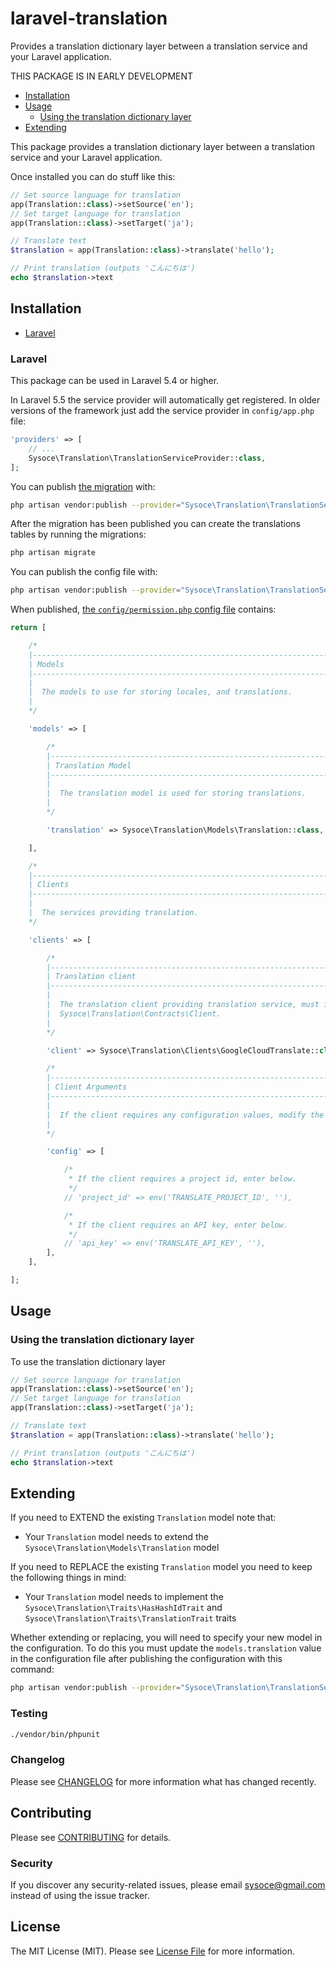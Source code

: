# laravel-translation
Provides a translation dictionary layer between a translation service and your Laravel application.

THIS PACKAGE IS IN EARLY DEVELOPMENT

<!--
[![Latest Version on Packagist](https://img.shields.io/packagist/v/sysoce/laravel-translation.svg?style=flat-square)](https://packagist.org/packages/sysoce/laravel-translation)
[![Build Status](https://img.shields.io/travis/sysoce/laravel-translation/master.svg?style=flat-square)](https://travis-ci.org/sysoce/laravel-translation)
[![StyleCI](https://styleci.io/repos/42480275/shield)](https://styleci.io/repos/42480275)
[![Total Downloads](https://img.shields.io/packagist/dt/sysoce/laravel-translation.svg?style=flat-square)](https://packagist.org/packages/sysoce/laravel-translation) -->

* [Installation](#installation)
* [Usage](#usage)
  * [Using the translation dictionary layer](#using--the-translation-dictionary-layer)
* [Extending](#extending)

This package provides a translation dictionary layer between a translation service and your Laravel application.

Once installed you can do stuff like this:

```php
// Set source language for translation
app(Translation::class)->setSource('en');
// Set target language for translation
app(Translation::class)->setTarget('ja');

// Translate text
$translation = app(Translation::class)->translate('hello');

// Print translation (outputs 'こんにちは')
echo $translation->text
```

## Installation

- [Laravel](#laravel)

### Laravel

This package can be used in Laravel 5.4 or higher.

<!-- You can install the package via composer:

``` bash
composer require sysoce/laravel-translation
``` -->

In Laravel 5.5 the service provider will automatically get registered. In older versions of the framework just add the service provider in `config/app.php` file:

```php
'providers' => [
    // ...
    Sysoce\Translation\TranslationServiceProvider::class,
];
```

You can publish [the migration](https://github.com/sysoce/laravel-translation/blob/master/database/migrations/0000_00_00_000000_create_translations_table.php) with:

```bash
php artisan vendor:publish --provider="Sysoce\Translation\TranslationServiceProvider" --tag="migrations"
```

After the migration has been published you can create the translations tables by running the migrations:

```bash
php artisan migrate
```

You can publish the config file with:

```bash
php artisan vendor:publish --provider="Sysoce\Translation\TranslationServiceProvider" --tag="config"
```

When published, [the `config/permission.php` config file](https://github.com/sysoce/laravel-translation/blob/master/config/translation.php) contains:

```php
return [

    /*
    |--------------------------------------------------------------------------
    | Models
    |--------------------------------------------------------------------------
    |
    |  The models to use for storing locales, and translations.
    |
    */

    'models' => [

        /*
        |--------------------------------------------------------------------------
        | Translation Model
        |--------------------------------------------------------------------------
        |
        |  The translation model is used for storing translations.
        |
        */

        'translation' => Sysoce\Translation\Models\Translation::class,

    ],

    /*
    |--------------------------------------------------------------------------
    | Clients
    |--------------------------------------------------------------------------
    |
    |  The services providing translation.
    */

    'clients' => [

        /*
        |--------------------------------------------------------------------------
        | Translation client
        |--------------------------------------------------------------------------
        |
        |  The translation client providing translation service, must implement
        |  Sysoce\Translation\Contracts\Client.
        |
        */

        'client' => Sysoce\Translation\Clients\GoogleCloudTranslate::class,

        /*
        |--------------------------------------------------------------------------
        | Client Arguments
        |--------------------------------------------------------------------------
        |
        |  If the client requires any configuration values, modify the array below.
        |
        */

        'config' => [

            /*
             * If the client requires a project id, enter below.
             */
            // 'project_id' => env('TRANSLATE_PROJECT_ID', ''),

            /*
             * If the client requires an API key, enter below.
             */
            // 'api_key' => env('TRANSLATE_API_KEY', ''),
        ],
    ],

];
```

## Usage

### Using the translation dictionary layer

To use the translation dictionary layer
```php
// Set source language for translation
app(Translation::class)->setSource('en');
// Set target language for translation
app(Translation::class)->setTarget('ja');

// Translate text
$translation = app(Translation::class)->translate('hello');

// Print translation (outputs 'こんにちは')
echo $translation->text
```


## Extending

If you need to EXTEND the existing `Translation` model note that:

- Your `Translation` model needs to extend the `Sysoce\Translation\Models\Translation` model

If you need to REPLACE the existing `Translation` model you need to keep the
following things in mind:

- Your `Translation` model needs to implement the `Sysoce\Translation\Traits\HasHashIdTrait` and `Sysoce\Translation\Traits\TranslationTrait` traits

Whether extending or replacing, you will need to specify your new model in the configuration. To do this you must update the `models.translation` value in the configuration file after publishing the configuration with this command:

```bash
php artisan vendor:publish --provider="Sysoce\Translation\TranslationServiceProvider" --tag="config"
```

### Testing

``` bash
./vendor/bin/phpunit
```

### Changelog

Please see [CHANGELOG](CHANGELOG.md) for more information what has changed recently.

## Contributing

Please see [CONTRIBUTING](CONTRIBUTING.md) for details.

### Security

If you discover any security-related issues, please email [sysoce@gmail.com](mailto:sysoce@gmail.com) instead of using the issue tracker.

## License

The MIT License (MIT). Please see [License File](LICENSE.md) for more information.